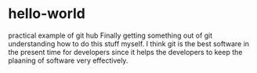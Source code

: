 # hello-world
practical example of git hub
Finally getting something out of git  understanding how to do this stuff myself. 
I think git is the best  software in the present time for developers since it helps the developers to keep the
plaaning of software very effectively.
